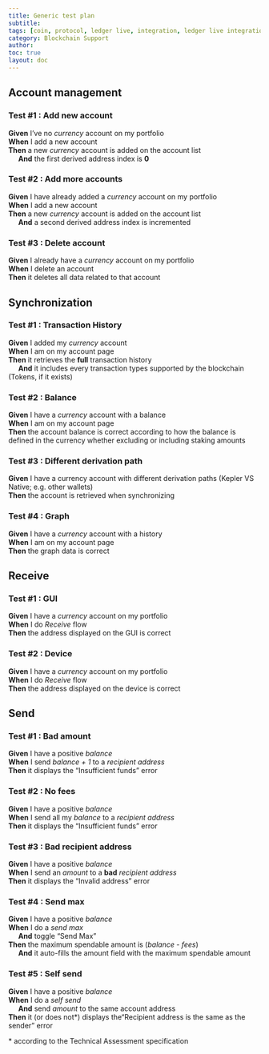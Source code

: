 ```yaml
---
title: Generic test plan
subtitle:
tags: [coin, protocol, ledger live, integration, ledger live integration]
category: Blockchain Support
author:
toc: true
layout: doc
---
```




## Account management  

### Test #1 : Add new account  
**Given** I’ve no _currency_ account on my portfolio  
**When** I add a new account  
**Then** a new _currency_ account is added on the account list  
&nbsp;&nbsp;&nbsp;&nbsp;&nbsp;**And** the first derived address index is **0**  


### Test #2 : Add more accounts  
**Given** I have already added a _currency_ account on my portfolio  
**When** I add a new account  
**Then** a new _currency_ account is added on the account list  
&nbsp;&nbsp;&nbsp;&nbsp;&nbsp;**And** a second derived address index is incremented  


### Test #3 : Delete account  
**Given** I already have a _currency_ account on my portfolio  
**When** I delete an account  
**Then** it deletes all data related to that account  


## Synchronization  


### Test #1 : Transaction History  
**Given** I added my _currency_ account  
**When** I am on my account page  
**Then** it retrieves the **full** transaction history  
&nbsp;&nbsp;&nbsp;&nbsp;&nbsp;**And** it includes every transaction types supported by the blockchain (Tokens, if it exists)  


### Test #2 : Balance  
**Given** I have a _currency_ account with a balance  
**When** I am on my account page  
**Then** the account balance is correct according to how the balance is defined in the currency whether excluding or including staking amounts  


### Test #3 : Different derivation path  
**Given** I have a currency account with different derivation paths (Kepler VS Native; e.g. other wallets)  
**Then** the account is retrieved when synchronizing  


### Test #4 : Graph  
**Given** I have a _currency_ account with a history  
**When** I am on my account page  
**Then** the graph data is correct  


## Receive  

### Test #1 : GUI  
**Given** I have a _currency_ account on my portfolio  
**When** I do _Receive_ flow  
**Then** the address displayed on the GUI is correct  


### Test #2 : Device  
**Given** I have a _currency_ account on my portfolio  
**When** I do _Receive_ flow  
**Then** the address displayed on the device is correct  


## Send  

### Test #1 : Bad amount  
**Given** I have a positive _balance_  
**When** I send _balance + 1_ to a _recipient address_  
**Then** it displays the “Insufficient funds” error  


### Test #2 : No fees  
**Given** I have a positive _balance_  
**When** I send all my _balance_ to a _recipient address_  
**Then** it displays the “Insufficient funds” error  


### Test #3 : Bad recipient address  
**Given** I have a positive _balance_  
**When** I send an _amount_ to a **bad** _recipient address_  
**Then** it displays the “Invalid address” error  


### Test #4 : Send max  
**Given** I have a positive _balance_  
**When** I do a _send max_  
&nbsp;&nbsp;&nbsp;&nbsp;&nbsp;**And** toggle “Send Max”  
**Then** the maximum spendable amount is (_balance_ - _fees_)  
&nbsp;&nbsp;&nbsp;&nbsp;&nbsp;**And** it auto-fills the amount field with the maximum spendable amount  


### Test #5 : Self send  
**Given** I have a positive _balance_  
**When** I do a _self send_  
&nbsp;&nbsp;&nbsp;&nbsp;&nbsp;**And** send _amount_ to the same account address  
**Then**  it (or does not*) displays the“Recipient address is the same as the sender” error  

\* according to the Technical Assessment specification  


